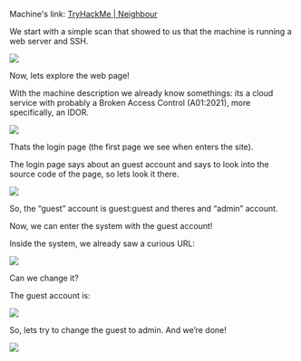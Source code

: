 Machine's link: [TryHackMe | Neighbour](https://tryhackme.com/room/neighbour)

We start with a simple scan that showed to us that the machine is running a web server and SSH.

![](https://lh7-rt.googleusercontent.com/docsz/AD_4nXdHDcZqzlllla69zQgmSKM5v1H909jJyxGbXTlnVFuV5LfzxEL_KIpMdTj252Gai0dT6sKgDk_JWj2QwhoJLYQskteSCYIr3gK9GWR0kRZwHyeChBPH8TJgju_o3FtNuFNrfra0Dw?key=UPkumu6H_w0m_R7m1nLzQw)

Now, lets explore the web page!

With the machine description we already know somethings: its a cloud service with probably a Broken Access Control (A01:2021), more specifically, an IDOR.  

![](https://lh7-rt.googleusercontent.com/docsz/AD_4nXdeH7eNWILQldM7PmsI6Pyb54PqCcDk9W4YE21zxDq6cQksHXqH3lfiVqk6wTybDQsez9hQ0LeMRkI0vsd-V4twjZ8mgv2FbW-539mDKkTpsWufURNPjSUiBKk9xAMkK3_xt5VHbw?key=UPkumu6H_w0m_R7m1nLzQw)

Thats the login page (the first page we see when enters the site).

The login page says about an guest account and says to look into the source code of the page, so lets look it there.

![](https://lh7-rt.googleusercontent.com/docsz/AD_4nXcanCcfR52oAEgmE8d8-JJxIGqK5RkFq_1uojlakdGP1fdTJZfdnIT7mUmISYEpX2TF04xGbww1uJDkDmW7nC0QxE2azaTIR3KRuFa-nPy5MY6vZ8Sja6sXiUhbBmx0Vod_xnSh?key=UPkumu6H_w0m_R7m1nLzQw)

So, the “guest” account is guest:guest and theres and “admin” account.

Now, we can enter the system with the guest account!  

Inside the system, we already saw a curious URL:

![](https://lh7-rt.googleusercontent.com/docsz/AD_4nXcIdZQpy8sKRjVOMnXk448J5va1M_xlk_E9CmqiCEeysaLzyxQ1MiyE_hmLM6fi2psnu-ToVr0VWSgg8WBT_NnXqwu8QsN7XFDF8OL9ycryg_knFABvLG-EQqDvEXR156Ml8NtcxA?key=UPkumu6H_w0m_R7m1nLzQw)

Can we change it?

The guest account is:

![](https://lh7-rt.googleusercontent.com/docsz/AD_4nXcHgS6o6rBxVgm4BejMakyTJr9QxwbEvL1PRh1F3N41sKwJf7rDgcA68P8y4F0035aByPxllCyOfTdBhh7StFRJz8JIzeaddf58QKpDfiFrgc69iIWl7h1P-43OCL4hIzgkGJDD?key=UPkumu6H_w0m_R7m1nLzQw)

So, lets try to change the guest to admin. And we’re done!

![](https://lh7-rt.googleusercontent.com/docsz/AD_4nXdVfKcH8N8YiIgvGqebbemMWWSlCZt2h2FwZWi6jjuNmz-a9pu1f21M5G2_QePVWfZVMrBUTA2hn42CJHJuNA6xAmrAgdQTlz7ADmNOro_lp1k_NlE5_rviM0AALuZF26ZaWWB4oQ?key=UPkumu6H_w0m_R7m1nLzQw)
